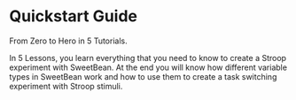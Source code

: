 # Quickstart Guide

From Zero to Hero in 5 Tutorials.

In 5 Lessons, you learn everything that you need to know to create a Stroop experiment with SweetBean. At the end you
will know how different variable types in SweetBean work and how to use them to create a task switching experiment with
Stroop stimuli.